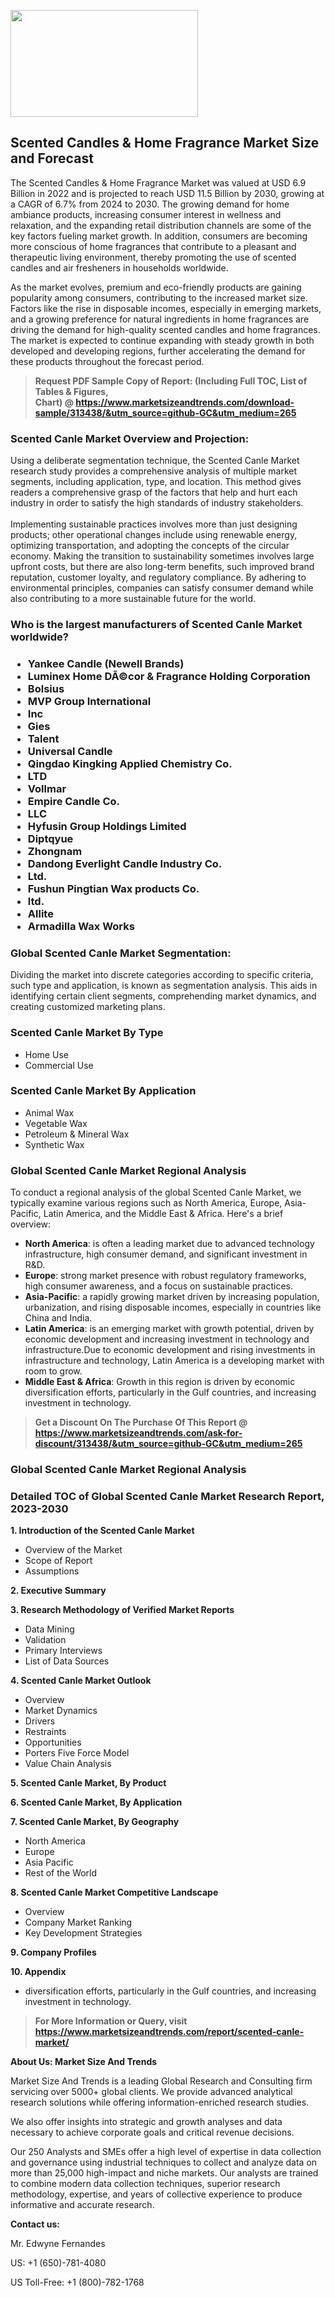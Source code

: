 <p><img class="alignnone size-medium wp-image-20088" src="https://ffe5etoiles.com/wp-content/uploads/2024/12/MST1-300x171.png" alt="" width="300" height="171" /></p><h2>Scented Candles & Home Fragrance Market Size and Forecast</h2><p>The Scented Candles & Home Fragrance Market was valued at USD 6.9 Billion in 2022 and is projected to reach USD 11.5 Billion by 2030, growing at a CAGR of 6.7% from 2024 to 2030. The growing demand for home ambiance products, increasing consumer interest in wellness and relaxation, and the expanding retail distribution channels are some of the key factors fueling market growth. In addition, consumers are becoming more conscious of home fragrances that contribute to a pleasant and therapeutic living environment, thereby promoting the use of scented candles and air fresheners in households worldwide.</p><p>As the market evolves, premium and eco-friendly products are gaining popularity among consumers, contributing to the increased market size. Factors like the rise in disposable incomes, especially in emerging markets, and a growing preference for natural ingredients in home fragrances are driving the demand for high-quality scented candles and home fragrances. The market is expected to continue expanding with steady growth in both developed and developing regions, further accelerating the demand for these products throughout the forecast period.</p></p><blockquote id="" class=""><strong>Request PDF Sample Copy of Report: (Including Full TOC, List of Tables &amp; Figures, Chart)&nbsp;@&nbsp;<strong><a href="https://www.marketsizeandtrends.com/download-sample/313438/&utm_source=github-GC&utm_medium=265" target="_blank">https://www.marketsizeandtrends.com/download-sample/313438/&utm_source=github-GC&utm_medium=265</a></strong></strong></blockquote><h3 id="" class="">Scented Canle Market&nbsp;Overview and Projection:</h3><p id="" class="">Using a deliberate segmentation technique, the Scented Canle Market research study provides a comprehensive analysis of multiple market segments, including application, type, and location. This method gives readers a comprehensive grasp of the factors that help and hurt each industry in order to satisfy the high standards of industry stakeholders. <br /> <br />Implementing sustainable practices involves more than just designing products; other operational changes include using renewable energy, optimizing transportation, and adopting the concepts of the circular economy. Making the transition to sustainability sometimes involves large upfront costs, but there are also long-term benefits, such improved brand reputation, customer loyalty, and regulatory compliance. By adhering to environmental principles, companies can satisfy consumer demand while also contributing to a more sustainable future for the world.</p><h3 id="" class="">Who is the largest manufacturers of&nbsp;Scented Canle Market worldwide?</h3><h3 class=""><p><ul><li>Yankee Candle (Newell Brands) </li><li> Luminex Home DÃ©cor & Fragrance Holding Corporation </li><li> Bolsius </li><li> MVP Group International </li><li> Inc </li><li> Gies </li><li> Talent </li><li> Universal Candle </li><li> Qingdao Kingking Applied Chemistry Co. </li><li> LTD </li><li> Vollmar </li><li> Empire Candle Co. </li><li> LLC </li><li> Hyfusin Group Holdings Limited </li><li> Diptqyue </li><li> Zhongnam </li><li> Dandong Everlight Candle Industry Co. </li><li> Ltd. </li><li> Fushun Pingtian Wax products Co. </li><li> ltd. </li><li> Allite </li><li> Armadilla Wax Works</li></ul></p></h3><h3 id="" class="">Global&nbsp;Scented Canle Market Segmentation:</h3><p id="" class="">Dividing the market into discrete categories according to specific criteria, such type and application, is known as segmentation analysis. This aids in identifying certain client segments, comprehending market dynamics, and creating customized marketing plans.</p><h3 id="" class="">Scented Canle Market&nbsp;By Type</h3><p><p><ul><li>Home Use</li><li> Commercial Use</p></li></ul></p></p><h3 id="" class="">Scented Canle Market&nbsp;By Application</h3><p class=""><p><ul><li>Animal Wax</li><li> Vegetable Wax</li><li> Petroleum & Mineral Wax</li><li> Synthetic Wax</li></ul></p></p><h3 id="" class="">Global Scented Canle Market Regional Analysis</h3><p id="" class="">To conduct a regional analysis of the global Scented Canle Market, we typically examine various regions such as North America, Europe, Asia-Pacific, Latin America, and the Middle East &amp; Africa. Here's a brief overview:</p><ul><li><strong>North America</strong>: is often a leading market due to advanced technology infrastructure, high consumer demand, and significant investment in R&amp;D.</li><li><strong>Europe</strong>: strong market presence with robust regulatory frameworks, high consumer awareness, and a focus on sustainable practices.</li><li><strong>Asia-Pacific</strong>: a rapidly growing market driven by increasing population, urbanization, and rising disposable incomes, especially in countries like China and India.</li><li><strong>Latin America</strong>: is an emerging market with growth potential, driven by economic development and increasing investment in technology and infrastructure.Due to economic development and rising investments in infrastructure and technology, Latin America is a developing market with room to grow.</li><li><strong>Middle East &amp; Africa</strong>: Growth in this region is driven by economic diversification efforts, particularly in the Gulf countries, and increasing investment in technology.</li></ul><blockquote id="" class=""><strong>Get a Discount On The Purchase Of This Report @ <strong><a href="https://www.marketsizeandtrends.com/ask-for-discount/313438/&utm_source=github-GC&utm_medium=265" target="_blank">https://www.marketsizeandtrends.com/ask-for-discount/313438/&utm_source=github-GC&utm_medium=265</a></strong></strong></blockquote><h3 id="" class="">Global Scented Canle Market Regional Analysis</h3><h3 id="" class="">Detailed TOC of Global Scented Canle Market Research Report, 2023-2030</h3><p id="" class=""><strong>1. Introduction of the Scented Canle Market</strong></p><ul><li>Overview of the Market</li><li>Scope of Report</li><li>Assumptions</li></ul><p id="" class=""><strong>2. Executive Summary</strong></p><p id="" class=""><strong>3. Research Methodology of Verified Market Reports</strong></p><ul><li>Data Mining</li><li>Validation</li><li>Primary Interviews</li><li>List of Data Sources</li></ul><p id="" class=""><strong>4. Scented Canle Market Outlook</strong></p><ul><li>Overview</li><li>Market Dynamics</li><li>Drivers</li><li>Restraints</li><li>Opportunities</li><li>Porters Five Force Model</li><li>Value Chain Analysis</li></ul><p id="" class=""><strong>5. Scented Canle Market, By Product</strong></p><p id="" class=""><strong>6. Scented Canle Market, By Application</strong></p><p id="" class=""><strong>7. Scented Canle Market, By Geography</strong></p><ul><li>North America</li><li>Europe</li><li>Asia Pacific</li><li>Rest of the World</li></ul><p id="" class=""><strong>8. Scented Canle Market Competitive Landscape</strong></p><ul><li>Overview</li><li>Company Market Ranking</li><li>Key Development Strategies</li></ul><p id="" class=""><strong>9. Company Profiles</strong></p><p id="" class=""><strong>10. Appendix</strong></p><ul><li>diversification efforts, particularly in the Gulf countries, and increasing investment in technology.</li></ul><blockquote id="" class=""><strong>For More Information or Query, visit <strong><strong><a href="https://www.marketsizeandtrends.com/report/scented-canle-market/" target="_blank">https://www.marketsizeandtrends.com/report/scented-canle-market/</a></strong></strong></strong></blockquote><p id="" class=""><strong>About Us: Market Size And Trends</strong></p><p id="" class="">Market Size And Trends is a leading Global Research and Consulting firm servicing over 5000+ global clients. We provide advanced analytical research solutions while offering information-enriched research studies.</p><p id="" class="">We also offer insights into strategic and growth analyses and data necessary to achieve corporate goals and critical revenue decisions.</p><p id="" class="">Our 250 Analysts and SMEs offer a high level of expertise in data collection and governance using industrial techniques to collect and analyze data on more than 25,000 high-impact and niche markets. Our analysts are trained to combine modern data collection techniques, superior research methodology, expertise, and years of collective experience to produce informative and accurate research.</p><p id="" class=""><strong>Contact us:</strong></p><p id="" class="">Mr. Edwyne Fernandes</p><p id="" class="">US: +1 (650)-781-4080</p><p id="" class="">US Toll-Free: +1 (800)-782-1768</p>
